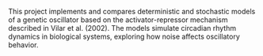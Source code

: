 This project implements and compares deterministic and stochastic models of a genetic oscillator based on the activator-repressor mechanism described in Vilar et al. (2002). The models simulate circadian rhythm dynamics in biological systems, exploring how noise affects oscillatory behavior.
